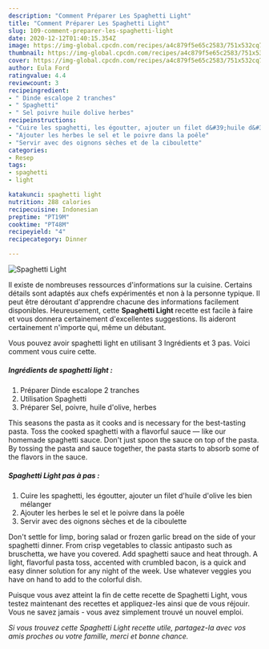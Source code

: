```yaml
---
description: "Comment Préparer Les Spaghetti Light"
title: "Comment Préparer Les Spaghetti Light"
slug: 109-comment-preparer-les-spaghetti-light
date: 2020-12-12T01:40:15.354Z
image: https://img-global.cpcdn.com/recipes/a4c879f5e65c2583/751x532cq70/spaghetti-light-photo-principale-de-la-recette.jpg
thumbnail: https://img-global.cpcdn.com/recipes/a4c879f5e65c2583/751x532cq70/spaghetti-light-photo-principale-de-la-recette.jpg
cover: https://img-global.cpcdn.com/recipes/a4c879f5e65c2583/751x532cq70/spaghetti-light-photo-principale-de-la-recette.jpg
author: Eula Ford
ratingvalue: 4.4
reviewcount: 3
recipeingredient:
- " Dinde escalope 2 tranches"
- " Spaghetti"
- " Sel poivre huile dolive herbes"
recipeinstructions:
- "Cuire les spaghetti, les égoutter, ajouter un filet d&#39;huile d&#39;olive les bien mélanger"
- "Ajouter les herbes le sel et le poivre dans la poêle"
- "Servir avec des oignons sèches et de la ciboulette"
categories:
- Resep
tags:
- spaghetti
- light

katakunci: spaghetti light 
nutrition: 288 calories
recipecuisine: Indonesian
preptime: "PT19M"
cooktime: "PT48M"
recipeyield: "4"
recipecategory: Dinner

---
```



![Spaghetti Light](https://img-global.cpcdn.com/recipes/a4c879f5e65c2583/751x532cq70/spaghetti-light-photo-principale-de-la-recette.jpg)

Il existe de nombreuses ressources d'informations sur la cuisine. Certains détails sont adaptés aux chefs expérimentés et non à la personne typique. Il peut être déroutant d'apprendre chacune des informations facilement disponibles. Heureusement, cette <strong> Spaghetti Light </strong> recette est facile à faire et vous donnera certainement d'excellentes suggestions. Ils aideront certainement n'importe qui, même un débutant.

<!--inarticleads1-->

Vous pouvez avoir spaghetti light en utilisant 3 Ingrédients et 3 pas. Voici comment vous cuire cette.

##### Ingrédients de spaghetti light :

1. Préparer  Dinde escalope 2 tranches
1. Utilisation  Spaghetti
1. Préparer  Sel, poivre, huile d&#39;olive, herbes


This seasons the pasta as it cooks and is necessary for the best-tasting pasta. Toss the cooked spaghetti with a flavorful sauce — like our homemade spaghetti sauce. Don&#39;t just spoon the sauce on top of the pasta. By tossing the pasta and sauce together, the pasta starts to absorb some of the flavors in the sauce. 

<!--inarticleads2-->

##### Spaghetti Light pas à pas :

1. Cuire les spaghetti, les égoutter, ajouter un filet d&#39;huile d&#39;olive les bien mélanger
1. Ajouter les herbes le sel et le poivre dans la poêle
1. Servir avec des oignons sèches et de la ciboulette


Don&#39;t settle for limp, boring salad or frozen garlic bread on the side of your spaghetti dinner. From crisp vegetables to classic antipasto such as bruschetta, we have you covered. Add spaghetti sauce and heat through. A light, flavorful pasta toss, accented with crumbled bacon, is a quick and easy dinner solution for any night of the week. Use whatever veggies you have on hand to add to the colorful dish. 

<!--inarticleads1-->

<p>
Puisque vous avez atteint la fin de cette recette de Spaghetti Light, vous testez maintenant des recettes et appliquez-les ainsi que de vous réjouir. Vous ne savez jamais - vous avez simplement trouvé un nouvel emploi.
</p>

<p>
<i>Si vous trouvez cette Spaghetti Light recette utile, partagez-la avec vos amis proches ou votre famille, merci et bonne chance.</i>
</p>
